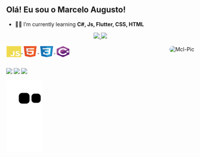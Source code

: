 ## Olá! Eu sou o Marcelo Augusto! ##

- 🐱‍👤 I’m currently learning **C#, Js, Flutter, CSS, HTML**

<div align="center">
  <a href="https://github.com/rafaballerini">
  <img height="180em" src="https://github-readme-stats.vercel.app/api?username=Mclshoow&show_icons=true&theme=radical&include_all_commits=true&count_private=true"/>
  <img height="180em" src="https://github-readme-stats.vercel.app/api/top-langs/?username=Mclshoow&layout=compact&langs_count=7&theme=radical"/>
</div>
<div style="display: inline_block"><br>
  <img align="center" alt="Mcl-Js" height="30" width="40" src="https://raw.githubusercontent.com/devicons/devicon/master/icons/javascript/javascript-plain.svg">
  <img align="center" alt="Mcl-HTML" height="30" width="40" src="https://raw.githubusercontent.com/devicons/devicon/master/icons/html5/html5-original.svg">
  <img align="center" alt="Mcl-CSS" height="30" width="40" src="https://raw.githubusercontent.com/devicons/devicon/master/icons/css3/css3-original.svg">
  <img align="center" alt="Mcl-Csharp" height="30" width="40" src="https://raw.githubusercontent.com/devicons/devicon/master/icons/csharp/csharp-original.svg">
  <img align="right" alt="Mcl-Pic" heigth="150" style="border-radius:50px;" src="https://i.picasion.com/pic92/c749e332ead1c13ba2725f6d2da30ed4.gif">
</div>
  
  ##
  
  
<div>
   <a href="https://instagram.com/mclshoow" target="_blank"><img src="https://img.shields.io/badge/-Instagram-%23E4405F?style=for-the-badge&logo=instagram&logoColor=white" target="_blank"></a>
   <a href="mailto:marcelo.1998@live.com"><img src="https://img.shields.io/badge/Microsoft_Outlook-0078D4?style=for-the-badge&logo=microsoft-outlook&logoColor=white"target="_blank"></a>
  <a href="https://www.linkedin.com/in/mclshoow/" target="_blank"><img src="https://img.shields.io/badge/-LinkedIn-%230077B5?style=for-the-badge&logo=linkedin&logoColor=white" target="_blank"></a> 
</div>
  
  ![Snake animation](https://github.com/mclshoow/mclshoow/blob/output/github-contribution-grid-snake.svg)

